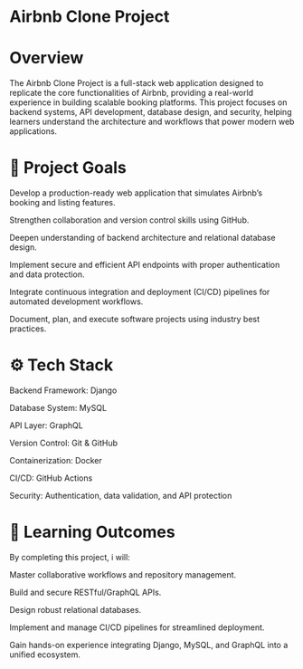 # Airbnb Clone Project
# Overview

The Airbnb Clone Project is a full-stack web application designed to replicate the core functionalities of Airbnb, providing a real-world experience in building scalable booking platforms. This project focuses on backend systems, API development, database design, and security, helping learners understand the architecture and workflows that power modern web applications.

# 🎯 Project Goals

Develop a production-ready web application that simulates Airbnb’s booking and listing features.

Strengthen collaboration and version control skills using GitHub.

Deepen understanding of backend architecture and relational database design.

Implement secure and efficient API endpoints with proper authentication and data protection.

Integrate continuous integration and deployment (CI/CD) pipelines for automated development workflows.

Document, plan, and execute software projects using industry best practices.

# ⚙️ Tech Stack

Backend Framework: Django

Database System: MySQL

API Layer: GraphQL

Version Control: Git & GitHub

Containerization: Docker

CI/CD: GitHub Actions

Security: Authentication, data validation, and API protection

# 📘 Learning Outcomes

By completing this project, i will:

Master collaborative workflows and repository management.

Build and secure RESTful/GraphQL APIs.

Design robust relational databases.

Implement and manage CI/CD pipelines for streamlined deployment.

Gain hands-on experience integrating Django, MySQL, and GraphQL into a unified ecosystem.
